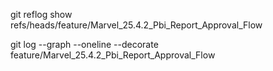 git reflog show refs/heads/feature/Marvel_25.4.2_Pbi_Report_Approval_Flow

git log --graph --oneline --decorate feature/Marvel_25.4.2_Pbi_Report_Approval_Flow
